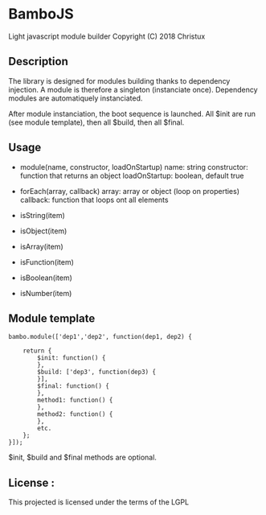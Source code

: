 # BamboJS

Light javascript module builder
Copyright (C) 2018 Christux

## Description

The library is designed for modules building thanks to dependency injection.
A module is therefore a singleton (instanciate once).
Dependency modules are automatiquely instanciated.

After module instanciation, the boot sequence is launched.
All $init are run (see module template), then all $build, then all $final.


## Usage

- module(name, constructor, loadOnStartup)
	name: string
	constructor: function that returns an object
	loadOnStartup: boolean, default true

- forEach(array, callback)
	array: array or object (loop on properties)
	callback: function that loops ont all elements

- isString(item)
- isObject(item)
- isArray(item)
- isFunction(item)
- isBoolean(item)
- isNumber(item)


## Module template
```
bambo.module(['dep1','dep2', function(dep1, dep2) {

	return {
		$init: function() {
		},
		$build: ['dep3', function(dep3) {
		}],
		$final: function() {
		},
		method1: function() {
		},
		method2: function() {
		},
		etc.
	};
}]);
```
$init, $build and $final methods are optional.


## License :

This projected is licensed under the terms of the LGPL